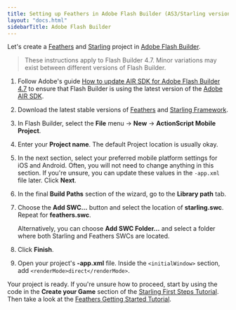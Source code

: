 ```yaml
---
title: Setting up Feathers in Adobe Flash Builder (AS3/Starling version)
layout: "docs.html"
sidebarTitle: Adobe Flash Builder
---
```


Let's create a [Feathers](/) and [Starling](https://gamua.com/starling/) project in [Adobe Flash Builder](http://www.adobe.com/products/flash-builder.html).

> These instructions apply to Flash Builder 4.7. Minor variations may exist between different versions of Flash Builder.

1. Follow Adobe's guide [How to update AIR SDK for Adobe Flash Builder 4.7](https://helpx.adobe.com/flash-builder/kb/overlay-air-sdk-flash-builder.html) to ensure that Flash Builder is using the latest version of the [Adobe AIR SDK](https://www.adobe.com/go/air_sdk).

2. Download the latest stable versions of [Feathers](./installation.md) and [Starling Framework](http://gamua.com/starling/download/).

3. In Flash Builder, select the **File** menu → **New** → **ActionScript Mobile Project**.

4. Enter your **Project name**. The default Project location is usually okay.

5. In the next section, select your preferred mobile platform settings for iOS and Android. Often, you will not need to change anything in this section. If you're unsure, you can update these values in the `-app.xml` file later. Click **Next**.

6. In the final **Build Paths** section of the wizard, go to the **Library path** tab.

7. Choose the **Add SWC…** button and select the location of **starling.swc**. Repeat for **feathers.swc**.

   Alternatively, you can choose **Add SWC Folder…** and select a folder where both Starling and Feathers SWCs are located.

8. Click **Finish**.

9. Open your project's **-app.xml** file. Inside the `<initialWindow>` section, add `<renderMode>direct</renderMode>`.

Your project is ready. If you're unsure how to proceed, start by using the code in the **Create your Game** section of the [Starling First Steps Tutorial](http://gamua.com/starling/first-steps/). Then take a look at the [Feathers Getting Started Tutorial](./getting-started.md).
